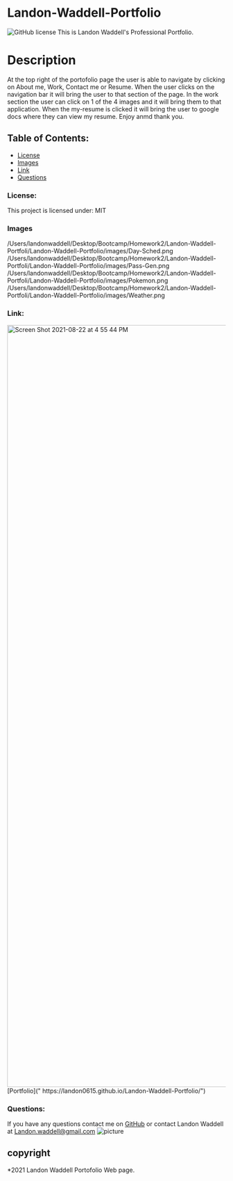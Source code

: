 # Landon-Waddell-Portfolio
![GitHub license](https://img.shields.io/github/license/Naereen/StrapDown.js.svg)
This is Landon Waddell's Professional Portfolio.
# Description
At the top right of the portofolio page the user is able to navigate by clicking on About me, Work, Contact me or Resume. When the user clicks on the navigation bar it will bring the user to that section of the page. In the work section the user can click on 1 of the 4 images and it will bring them to that application. When the my-resume is clicked it will bring the user to google docs where they can view my resume. Enjoy anmd thank you. 

## Table of Contents:
* [License](#license)
* [Images](#images)
* [Link](#link)
* [Questions](#questions)
### License:
This project is licensed under:
MIT
### Images
/Users/landonwaddell/Desktop/Bootcamp/Homework2/Landon-Waddell-Portfoli/Landon-Waddell-Portfolio/images/Day-Sched.png
/Users/landonwaddell/Desktop/Bootcamp/Homework2/Landon-Waddell-Portfoli/Landon-Waddell-Portfolio/images/Pass-Gen.png
/Users/landonwaddell/Desktop/Bootcamp/Homework2/Landon-Waddell-Portfoli/Landon-Waddell-Portfolio/images/Pokemon.png
/Users/landonwaddell/Desktop/Bootcamp/Homework2/Landon-Waddell-Portfoli/Landon-Waddell-Portfolio/images/Weather.png

### Link:
<img width="1752" alt="Screen Shot 2021-08-22 at 4 55 44 PM" src="https://user-images.githubusercontent.com/80728975/130372773-c4e264bf-312b-44d2-a9be-8479f5ef6de3.png">
[Portfolio](" https://landon0615.github.io/Landon-Waddell-Portfolio/")

### Questions:
If you have any questions contact me on [GitHub](https://github.com/Landon0615) or contact 
Landon Waddell at Landon.waddell@gmail.com
![picture](https://github.com/Landon0615.png?size=80)

## copyright
*2021 Landon Waddell Portofolio Web page.

    
